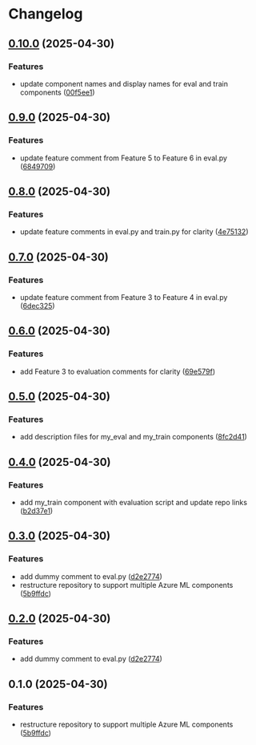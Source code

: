# Changelog

## [0.10.0](https://github.com/kamimanzoor/azureml-components-mono/compare/my_eval-v0.9.0...my_eval-v0.10.0) (2025-04-30)


### Features

* update component names and display names for eval and train components ([00f5ee1](https://github.com/kamimanzoor/azureml-components-mono/commit/00f5ee1be98d39fa7f25c39ae2725dac7408efd2))

## [0.9.0](https://github.com/kamimanzoor/azureml-components-mono/compare/my_eval-v0.8.0...my_eval-v0.9.0) (2025-04-30)


### Features

* update feature comment from Feature 5 to Feature 6 in eval.py ([6849709](https://github.com/kamimanzoor/azureml-components-mono/commit/684970945a7f9466a6e07c88ddf66cbd1213453f))

## [0.8.0](https://github.com/kamimanzoor/azureml-components-mono/compare/my_eval-v0.7.0...my_eval-v0.8.0) (2025-04-30)


### Features

* update feature comments in eval.py and train.py for clarity ([4e75132](https://github.com/kamimanzoor/azureml-components-mono/commit/4e75132b7a354a4a29394ddb9c030c10decb1cda))

## [0.7.0](https://github.com/kamimanzoor/azureml-components-mono/compare/my_eval-v0.6.0...my_eval-v0.7.0) (2025-04-30)


### Features

* update feature comment from Feature 3 to Feature 4 in eval.py ([6dec325](https://github.com/kamimanzoor/azureml-components-mono/commit/6dec32502466b14f982ced29fae43056512c659b))

## [0.6.0](https://github.com/kamimanzoor/azureml-components-mono/compare/my_eval-v0.5.0...my_eval-v0.6.0) (2025-04-30)


### Features

* add Feature 3 to evaluation comments for clarity ([69e579f](https://github.com/kamimanzoor/azureml-components-mono/commit/69e579f383df929a3a5fda601c75ee92b59d8f7a))

## [0.5.0](https://github.com/kamimanzoor/azureml-components-mono/compare/my_eval-v0.4.0...my_eval-v0.5.0) (2025-04-30)


### Features

* add description files for my_eval and my_train components ([8fc2d41](https://github.com/kamimanzoor/azureml-components-mono/commit/8fc2d41960b995b8cd2e89883254b01b7f82700b))

## [0.4.0](https://github.com/kamimanzoor/azureml-components-mono/compare/my_eval-v0.3.0...my_eval-v0.4.0) (2025-04-30)


### Features

* add my_train component with evaluation script and update repo links ([b2d37e1](https://github.com/kamimanzoor/azureml-components-mono/commit/b2d37e12fb900f5928700a3e2dfa6b10902f56a3))

## [0.3.0](https://github.com/kamimanzoor/azureml-components-mono/compare/my_eval-v0.2.0...my_eval-v0.3.0) (2025-04-30)


### Features

* add dummy comment to eval.py ([d2e2774](https://github.com/kamimanzoor/azureml-components-mono/commit/d2e277467b48731a64c72e628c7c18a27f33d2bb))
* restructure repository to support multiple Azure ML components ([5b9ffdc](https://github.com/kamimanzoor/azureml-components-mono/commit/5b9ffdcd08d3f5c56b26b974cdda2608d86fda15))

## [0.2.0](https://github.com/kamimanzoor/azureml-components-mono/compare/v0.1.0...v0.2.0) (2025-04-30)


### Features

* add dummy comment to eval.py ([d2e2774](https://github.com/kamimanzoor/azureml-components-mono/commit/d2e277467b48731a64c72e628c7c18a27f33d2bb))

## 0.1.0 (2025-04-30)


### Features

* restructure repository to support multiple Azure ML components ([5b9ffdc](https://github.com/kamimanzoor/azureml-components-mono/commit/5b9ffdcd08d3f5c56b26b974cdda2608d86fda15))
